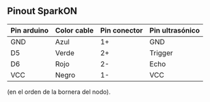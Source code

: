## Pinout SparkON
| Pin arduino | Color cable | Pin conector | Pin ultrasónico 
|-------------|-------------|--------------|----------------
| GND         | Azul        | 1+           | GND
| D5          | Verde       | 2+           | Trigger
| D6          | Rojo        | 2-           | Echo
| VCC         | Negro       | 1-           | VCC

(en el orden de la bornera del nodo).